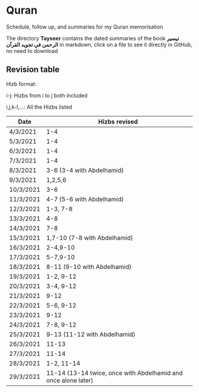 # Quran
Schedule, follow up, and summaries for my Quran memorisation

The directory  __Tayseer__  contains the dated summaries of the book  __تيسير الرحمن في تجويد القرآن__ in markdown, click on a file to see it directly in GitHub, no need to download

## Revision table

Hizb format:

i-j: Hizbs from i to j both included

i,j,k-l,...: All the Hizbs listed

Date | Hizbs revised
-----|--------------
4/3/2021 | 1-4
5/3/2021 | 1-4
6/3/2021 | 1-4
7/3/2021 | 1-4
8/3/2021 | 3-6 (3-4 with Abdelhamid)
9/3/2021 | 1,2,5,6
10/3/2021 | 3-6
11/3/2021 | 4-7 (5-6 with Abdelhamid)
12/3/2021 | 1-3, 7-8
13/3/2021 | 4-8
14/3/2021 | 7-8
15/3/2021 | 1,7-10 (7-8 with Abdelhamid)
16/3/2021 | 2-4,9-10
17/3/2021 | 5-7,9-10
18/3/2021 | 8-11 (9-10 with Abdelhamid)
19/3/2021 | 1-2, 9-12
20/3/2021 | 3-4, 9-12
21/3/2021 | 9-12
22/3/2021 | 5-6, 9-12
23/3/2021 | 9-12
24/3/2021 | 7-8, 9-12
25/3/2021 | 9-13 (11-12 with Abdelhamid)
26/3/2021 | 11-13
27/3/2021 | 11-14
28/3/2021 | 1-2, 11-14
29/3/2021 | 11-14 (13-14 twice, once with Abdelhamid and once alone later)
